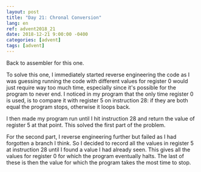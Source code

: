 ```yaml
---
layout: post
title: "Day 21: Chronal Conversion"
lang: en
ref: advent2018_21
date: 2018-12-21 9:00:00 -0400
categories: [advent]
tags: [advent]
---
```

Back to assembler for this one.

To solve this one, I immediately started reverse engineering the code as I was guessing running the code with different values for register 0 would just require way too much time, especially since it's possible for the program to never end. I noticed in my program that the only time register 0 is used, is to compare it with register 5 on instruction 28: if they are both equal the program stops, otherwise it loops back.

I then made my program run until I hit instruction 28 and return the value of register 5 at that point. This solved the first part of the problem.

For the second part, I reverse engineering further but failed as I had forgotten a branch I think. So I decided to record all the values in register 5 at instruction 28 until I found a value I had already seen. This gives all the values for register 0 for which the program eventually halts. The last of these is then the value for which the program takes the most time to stop.